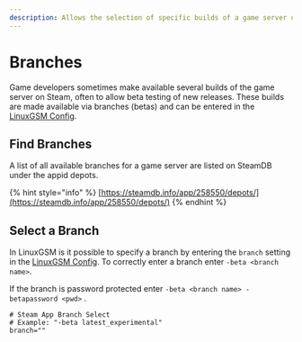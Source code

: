 ```yaml
---
description: Allows the selection of specific builds of a game server on Steam
---
```


# Branches

Game developers sometimes make available several builds of the game server on Steam, often to allow beta testing of new releases. These builds are made available via branches \(betas\) and can be entered in the [LinuxGSM Config](../configuration/linuxgsm-config.md).

## Find Branches

A list of all available branches for a game server are listed on SteamDB under the appid depots.

{% hint style="info" %}
[https://steamdb.info/app/258550/depots/](https://steamdb.info/app/258550/depots/)
{% endhint %}

## Select a Branch

In LinuxGSM is it possible to specify a branch by entering the `branch` setting in the [LinuxGSM Config](../configuration/linuxgsm-config.md). To correctly enter a branch enter `-beta <branch name>`.

If the branch is password protected enter `-beta <branch name> -betapassword <pwd>` .

```text
# Steam App Branch Select
# Example: "-beta latest_experimental"
branch=""
```



